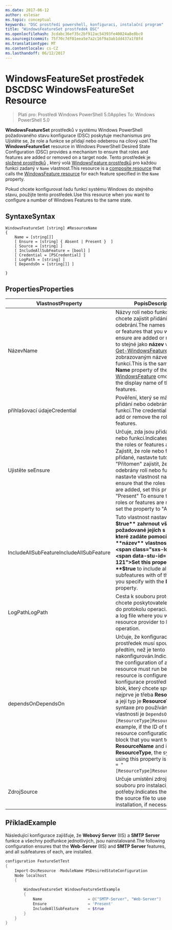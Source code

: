 ```yaml
---
ms.date: 2017-06-12
author: eslesar
ms.topic: conceptual
keywords: "DSC prostředí powershell, konfiguraci, instalační program"
title: "WindowsFeatureSet prostředek DSC"
ms.openlocfilehash: 3cdabc36ef35c2bf912ac54393fe40024a8e8bc0
ms.sourcegitcommit: 75f70c7df01eea5e7a2c16f9a3ab1dd437a1f8fd
ms.translationtype: MT
ms.contentlocale: cs-CZ
ms.lasthandoff: 06/12/2017
---
```

# <a name="dsc-windowsfeatureset-resource"></a><span data-ttu-id="a2a21-103">WindowsFeatureSet prostředek DSC</span><span class="sxs-lookup"><span data-stu-id="a2a21-103">DSC WindowsFeatureSet Resource</span></span>

> <span data-ttu-id="a2a21-104">Platí pro: Prostředí Windows PowerShell 5.0</span><span class="sxs-lookup"><span data-stu-id="a2a21-104">Applies To: Windows PowerShell 5.0</span></span>

<span data-ttu-id="a2a21-105">**WindowsFeatureSet** prostředků v systému Windows PowerShell požadovaného stavu konfigurace (DSC) poskytuje mechanismus pro Ujistěte se, že role a funkce se přidají nebo odeberou na cílový uzel.</span><span class="sxs-lookup"><span data-stu-id="a2a21-105">The **WindowsFeatureSet** resource in Windows PowerShell Desired State Configuration (DSC) provides a mechanism to ensure that roles and features are added or removed on a target node.</span></span>
<span data-ttu-id="a2a21-106">Tento prostředek je [složené prostředků](authoringResourceComposite.md) , který volá [WindowsFeature prostředků](windowsfeatureResource.md) pro každou funkci zadaný v `Name` vlastnost.</span><span class="sxs-lookup"><span data-stu-id="a2a21-106">This resource is a [composite resource](authoringResourceComposite.md) that calls the [WindowsFeature resource](windowsfeatureResource.md) for each feature specified in the `Name` property.</span></span>

<span data-ttu-id="a2a21-107">Pokud chcete konfigurovat řadu funkcí systému Windows do stejného stavu, použijte tento prostředek.</span><span class="sxs-lookup"><span data-stu-id="a2a21-107">Use this resource when you want to configure a number of Windows Features to the same state.</span></span>

## <a name="syntax"></a><span data-ttu-id="a2a21-108">Syntaxe</span><span class="sxs-lookup"><span data-stu-id="a2a21-108">Syntax</span></span>

```
WindowsFeatureSet [string] #ResourceName
{
    Name = [string[]] 
    [ Ensure = [string] { Absent | Present }  ]
    [ Source = [string] ]
    [ IncludeAllSubFeature = [bool] ]
    [ Credential = [PSCredential] ]
    [ LogPath = [string] ]
    [ DependsOn = [string[]] ]
    
}
```

## <a name="properties"></a><span data-ttu-id="a2a21-109">Properties</span><span class="sxs-lookup"><span data-stu-id="a2a21-109">Properties</span></span>

|  <span data-ttu-id="a2a21-110">Vlastnost</span><span class="sxs-lookup"><span data-stu-id="a2a21-110">Property</span></span>  |  <span data-ttu-id="a2a21-111">Popis</span><span class="sxs-lookup"><span data-stu-id="a2a21-111">Description</span></span>   | 
|---|---| 
| <span data-ttu-id="a2a21-112">Název</span><span class="sxs-lookup"><span data-stu-id="a2a21-112">Name</span></span>| <span data-ttu-id="a2a21-113">Názvy rolí nebo funkcí, které chcete zajistit přidání nebo odebrání.</span><span class="sxs-lookup"><span data-stu-id="a2a21-113">The names of the roles or features that you want to ensure are added or removed.</span></span> <span data-ttu-id="a2a21-114">Je to stejné jako **název** vlastnost [Get-WindowsFeature](https://technet.microsoft.com/en-us/library/jj205469.aspx) rutiny a ne zobrazovaným názvem rolí nebo funkcí.</span><span class="sxs-lookup"><span data-stu-id="a2a21-114">This is the same as the **Name** property of the [Get-WindowsFeature](https://technet.microsoft.com/en-us/library/jj205469.aspx) cmdlet, and not the display name of the roles or features.</span></span>| 
| <span data-ttu-id="a2a21-115">přihlašovací údaje</span><span class="sxs-lookup"><span data-stu-id="a2a21-115">Credential</span></span>| <span data-ttu-id="a2a21-116">Pověření, který se má použít k přidání nebo odebrání rolí nebo funkcí.</span><span class="sxs-lookup"><span data-stu-id="a2a21-116">The credentials to use to add or remove the roles or features.</span></span>| 
| <span data-ttu-id="a2a21-117">Ujistěte se</span><span class="sxs-lookup"><span data-stu-id="a2a21-117">Ensure</span></span>| <span data-ttu-id="a2a21-118">Určuje, zda jsou přidány rolí nebo funkcí.</span><span class="sxs-lookup"><span data-stu-id="a2a21-118">Indicates whether the roles or features are added.</span></span> <span data-ttu-id="a2a21-119">Zajistit, že role nebo funkce jsou přidané, nastavte tuto vlastnost "Přítomen" zajistit, že jsou odebrány rolí nebo funkcí, nastavte vlastnost na "Chybí".</span><span class="sxs-lookup"><span data-stu-id="a2a21-119">To ensure that the roles or features are added, set this property to "Present" To ensure that the roles or features are removed, set the property to "Absent".</span></span>| 
| <span data-ttu-id="a2a21-120">IncludeAllSubFeature</span><span class="sxs-lookup"><span data-stu-id="a2a21-120">IncludeAllSubFeature</span></span>| <span data-ttu-id="a2a21-121">Tuto vlastnost nastavit na **$true** zahrnout všechny požadované jejích s funkcí, které zadáte pomocí **název** vlastnost.</span><span class="sxs-lookup"><span data-stu-id="a2a21-121">Set this property to **$true** to include all required subfeatures with of the features you specify with the **Name** property.</span></span>| 
| <span data-ttu-id="a2a21-122">LogPath</span><span class="sxs-lookup"><span data-stu-id="a2a21-122">LogPath</span></span>| <span data-ttu-id="a2a21-123">Cesta k souboru protokolu, kam chcete poskytovatele prostředků do protokolu operaci.</span><span class="sxs-lookup"><span data-stu-id="a2a21-123">The path to a log file where you want the resource provider to log the operation.</span></span>| 
| <span data-ttu-id="a2a21-124">dependsOn</span><span class="sxs-lookup"><span data-stu-id="a2a21-124">DependsOn</span></span>| <span data-ttu-id="a2a21-125">Určuje, že konfigurace jiný prostředek musí spouštět předtím, než je tento prostředek nakonfigurován.</span><span class="sxs-lookup"><span data-stu-id="a2a21-125">Indicates that the configuration of another resource must run before this resource is configured.</span></span> <span data-ttu-id="a2a21-126">Pokud ID konfigurace prostředků skriptu blok, který chcete spustit nejprve je třeba __ResourceName__ a její typ je __ResourceType__, syntaxe pro používání této vlastnosti je `DependsOn = "[ResourceType]ResourceName"`.</span><span class="sxs-lookup"><span data-stu-id="a2a21-126">For example, if the ID of the resource configuration script block that you want to run first is __ResourceName__ and its type is __ResourceType__, the syntax for using this property is `DependsOn = "[ResourceType]ResourceName"`.</span></span>| 
| <span data-ttu-id="a2a21-127">Zdroj</span><span class="sxs-lookup"><span data-stu-id="a2a21-127">Source</span></span>| <span data-ttu-id="a2a21-128">Určuje umístění zdrojového souboru pro instalaci, v případě potřeby.</span><span class="sxs-lookup"><span data-stu-id="a2a21-128">Indicates the location of the source file to use for installation, if necessary.</span></span>| 

## <a name="example"></a><span data-ttu-id="a2a21-129">Příklad</span><span class="sxs-lookup"><span data-stu-id="a2a21-129">Example</span></span>

<span data-ttu-id="a2a21-130">Následující konfigurace zajišťuje, že **Webový Server** (IIS) a **SMTP Server** funkce a všechny podfunkce jednotlivých, jsou nainstalované.</span><span class="sxs-lookup"><span data-stu-id="a2a21-130">The following configuration ensures that the **Web-Server** (IIS) and **SMTP Server** features, and all subfeatures of each, are installed.</span></span>

```powershell
configuration FeatureSetTest
{
    Import-DscResource -ModuleName PSDesiredStateConfiguration
    Node localhost
    {

        WindowsFeatureSet WindowsFeatureSetExample
        {
            Name                    = @("SMTP-Server", "Web-Server")
            Ensure                  = 'Present'
            IncludeAllSubFeature    = $true
        } 
    }
}
```

